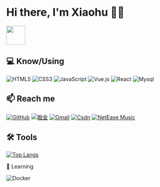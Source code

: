 

# Hi there, I'm Xiaohu 👋👾 
<img src="https://media.giphy.com/media/12oufCB0MyZ1Go/giphy.gif" width="50" style="vertical-align: middle;">

## 💻 Know/Using

![HTML5](https://img.shields.io/badge/-HTML5-E34F26?style=flat-square&logo=HTML5&logoColor=white)
![CSS3](https://img.shields.io/badge/-CSS3-1572B6?style=flat-square&logo=CSS3)
![JavaScript](https://img.shields.io/badge/-JavaScript-F7DF1E?style=flat-square&logo=JavaScript&logoColor=white)
![Vue.js](https://img.shields.io/badge/-Vue.js-4FC08D?style=flat-square&logo=Vue.js&logoColor=white)
![React](https://img.shields.io/badge/-react-yellow?style=flat-square&logo=React&logoColor=white)
![Mysql](https://img.shields.io/badge/-Mysql-blue?style=flat-square&logo=Mysql&logoColor=white)

## 📫 Reach me

[![GitHub](https://img.shields.io/badge/-GitHub-181717?style=flat-square&logo=GitHub&link=https://github.com/xiaohuooo)](https://github.com/xiaohuooo)
[![掘金](https://img.shields.io/badge/-掘金-1DA1F2?style=flat-square&logo=掘金&logoColor=white&link=https://juejin.cn/user/558968298809645)](https://juejin.cn/user/558968298809645)
[![Gmail](https://img.shields.io/badge/-Gmail-D14836?style=flat-square&logo=Gmail&logoColor=white&link=mailto:a1124851454@gmail.com)](mailto:a1124851454@gmail.com)
[![Csdn](https://img.shields.io/badge/-Csdn-00A0D8?style=flat-square&link=https://blog.csdn.net/qq_55172460?spm=1000.2115.3001.5343)](https://blog.csdn.net/qq_55172460?spm=1000.2115.3001.5343)
[![NetEase Music](https://img.shields.io/badge/-NetEase%20Music-E20000?style=flat-square&https://music.163.com/#/user/home?id=510543324)](https://music.163.com/#/user/home?id=510543324)

## 🛠️ Tools


[![Top Langs](https://github-readme-stats.vercel.app/api/top-langs/?username=xiaohuooo&layout=compact)](https://github.com/xiaohuooo)

🌱 Learning

![Docker](https://img.shields.io/badge/-Docker-2496ED?style=flat-square&logo=Docker&logoColor=white)




<!--
![xiaohuooo GitHub stats](https://github-readme-stats.vercel.app/api?username=xiaohuooo&show_icons=true&theme=tokyonight)

My ![Visitor Count](https://profile-counter.glitch.me/xiaohuooo/count.svg) visitor
**xiaohuooo/xiaohuooo** is a ✨ _special_ ✨ repository because its `README.md` (this file) appears on your GitHub profile.



Here are some ideas to get you started:

- 🔭 I’m currently working on ...
- 🌱 I’m currently learning ...
- 👯 I’m looking to collaborate on ...
- 🤔 I’m looking for help with ...
- 💬 Ask me about ...
- 📫 How to reach me: ...
- 😄 Pronouns: ...
- ⚡ Fun fact: ...
-->



